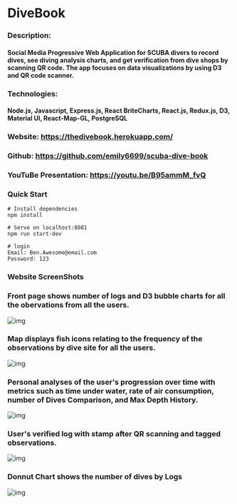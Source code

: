 # DiveBook

### Description:

#### Social Media Progressive Web Application for SCUBA divers to record dives, see diving analysis charts, and get verification from dive shops by scanning QR code. The app focuses on data visualizations by using D3 and QR code scanner.

### Technologies:

#### Node.js, Javascript, Express.js, React BriteCharts, React.js, Redux.js, D3, Material UI, React-Map-GL, PostgreSQL

### Website: https://thedivebook.herokuapp.com/

### Github: https://github.com/emily6699/scuba-dive-book

### YouTuBe Presentation: https://youtu.be/B95ammM_fvQ

### Quick Start

```
# Install dependencies
npm install

# Serve on localhost:8081
npm run start-dev

# login
Email: Ben.Awesome@email.com
Password: 123
```

### Website ScreenShots

### Front page shows number of logs and D3 bubble charts for all the obervations from all the users.

![img](https://github.com/emily6699/scuba-dive-book/blob/readMe/public/pictures/readMePic/frontPagewithBubbleChart.png)

### Map displays fish icons relating to the frequency of the observations by dive site for all the users.

![img](https://github.com/emily6699/scuba-dive-book/blob/readMe/public/pictures/readMePic/MapwithFishIcon.png)

### Personal analyses of the user's progression over time with metrics such as time under water, rate of air consumption, number of Dives Comparison, and Max Depth History.

![img](https://github.com/emily6699/scuba-dive-book/blob/readMe/public/pictures/readMePic/Analysis.png)

### User's verified log with stamp after QR scanning and tagged observations.

![img](https://github.com/emily6699/scuba-dive-book/blob/readMe/public/pictures/readMePic/Log.png)

### Donnut Chart shows the number of dives by Logs

![img](https://github.com/emily6699/scuba-dive-book/blob/readMe/public/pictures/readMePic/LogsDonutChart.png)

